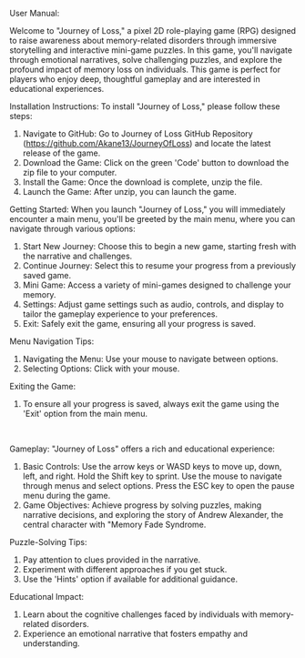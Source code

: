 User Manual:	

Welcome to "Journey of Loss," a pixel 2D role-playing game (RPG) designed to raise awareness about memory-related disorders through immersive storytelling and interactive mini-game puzzles. In this game, you'll navigate through emotional narratives, solve challenging puzzles, and explore the profound impact of memory loss on individuals. This game is perfect for players who enjoy deep, thoughtful gameplay and are interested in educational experiences.

Installation Instructions:
To install "Journey of Loss," please follow these steps:
1.	Navigate to GitHub: Go to Journey of Loss GitHub Repository  (https://github.com/Akane13/JourneyOfLoss)  and locate the latest release of the game.
2.	Download the Game: Click on the green 'Code' button to download the zip file to your computer.
3.	Install the Game: Once the download is complete, unzip the file.
4.	Launch the Game: After unzip, you can launch the game.

Getting Started:
When you launch "Journey of Loss," you will immediately encounter a main menu, you'll be greeted by the main menu, where you can navigate through various options:
1.	Start New Journey: Choose this to begin a new game, starting fresh with the narrative and challenges.
2.	Continue Journey: Select this to resume your progress from a previously saved game.
3.	Mini Game: Access a variety of mini-games designed to challenge your memory.
4.	Settings: Adjust game settings such as audio, controls, and display to tailor the gameplay experience to your preferences.
5.	Exit: Safely exit the game, ensuring all your progress is saved.

Menu Navigation Tips:
1.	Navigating the Menu: Use your mouse to navigate between options.
2.	Selecting Options: Click with your mouse.

Exiting the Game:
1.	To ensure all your progress is saved, always exit the game using the 'Exit' option from the main menu.

 

Gameplay:
"Journey of Loss" offers a rich and educational experience:
1.	Basic Controls: Use the arrow keys or WASD keys to move up, down, left, and right. Hold the Shift key to sprint. Use the mouse to navigate through menus and select options. Press the ESC key to open the pause menu during the game.
2.	Game Objectives: Achieve progress by solving puzzles, making narrative decisions, and exploring the story of Andrew Alexander, the central character with "Memory Fade Syndrome.

Puzzle-Solving Tips:
1.	Pay attention to clues provided in the narrative.
2.	Experiment with different approaches if you get stuck.
3.	Use the 'Hints' option if available for additional guidance.

Educational Impact:
1.	Learn about the cognitive challenges faced by individuals with memory-related disorders.
2.	Experience an emotional narrative that fosters empathy and understanding.
